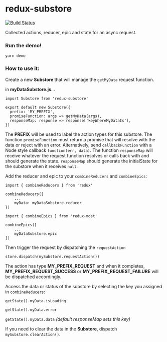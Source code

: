 # redux-substore

[![Build Status](https://travis-ci.org/jbeuckm/redux-substore.svg?branch=master)](https://travis-ci.org/jbeuckm/redux-substore)

Collected actions, reducer, epic and state for an async request.

### Run the demo!

`yarn demo`

### How to use it:

Create a new __Substore__ that will manage the `getMyData` request function.

in __myDataSubstore.js__...

```
import Substore from 'redux-substore'

export default new Substore({
  prefix: 'MY_PREFIX',
  promiseFunction: args => getMyData(args),
  responseMap: response => response['keyWhereMyDataIs'],
})
```

The __PREFIX__ will be used to label the action types for this substore. The function `promiseFunction` must return a promise that will resolve with the data or reject with an error. Alternatively, send `callbackFunction` with a Node style callback `function(err, data)`. The function `responseMap` will receive whatever the request function resolves or calls back with and should generate the state. `responseMap` should generate the initialState for the substore when it receives `null`.

Add the reducer and epic to your `combineReducers` and `combineEpics`:

```
import { combineReducers } from 'redux'

combineReducers({
	...
	myData: myDataSubstore.reducer
})
```
```
import { combineEpics } from 'redux-most'

combineEpics([
	...
	myDataSubstore.epic
])
```

Then trigger the request by dispatching the `requestAction`

```
store.dispatch(mySubstore.requestAction())
```

The action has type __MY\_PREFIX\_REQUEST__ and when it completes, __MY\_PREFIX\_REQUEST\_SUCCESS__ or __MY\_PREFIX\_REQUEST\_FAILURE__ will be dispatched accordingly.

Access the data or status of the substore by selecting the key you assigned in `combineReducers`:

`getState().myData.isLoading`

`getState().myData.error`

`getState().myData.data` *(default responseMap sets this key)*

If you need to clear the data in the __Substore__, dispatch `mySubstore.clearAction()`.
